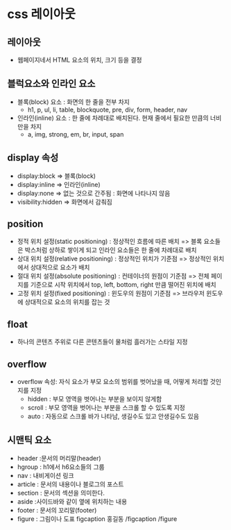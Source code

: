 # css 레이아웃

## 레이아웃
- 웹페이지네서 HTML 요소의 위치, 크기 등을 결정


## 블럭요소와 인라인 요소
- 블록(block) 요소 : 화면의 한 줄을 전부 차지
    - h1, p, ul, li, table, blockquote, pre, div, form, header, nav
- 인라인(inline) 요소 : 한 줄에 차례대로 배치된다. 현재 줄에서 필요한 만큼의 너비만을 차지
    - a, img, strong, em, br, input, span

## display 속성
- display:block => 블록(block)
- display:inline => 인라인(inline)
- display:none => 없는 것으로 간주됨 : 화면에 나타나지 않음 
- visibility:hidden => 화면에서 감춰짐

## position
- 정적 위치 설정(static positioning) : 정상적인 흐름에 따른 배치 => 블록 요소들은 박스처럼 상하로 쌓이게 되고 인라인 요소들은 한 줄에 차례대로 배치
- 상대 위치 설정(relative positioning) : 정상적인 위치가 기준점 => 정상적인 위치에서 상대적으로 요소가 배치
- 절대 위치 설정(absolute positioning) : 컨테이너의 원점이 기준점 => 전체 페이지를 기준으로 시작 위치에서 top, left, bottom, right 만큼 떨어진 위치에 배치
- 고정 위치 설정(fixed positioning) : 윈도우의 원점이 기준점 => 브라우저 윈도우에 상대적으로 요소의 위치를 잡는 것

## float
- 하나의 콘텐츠 주위로 다른 콘텐츠들이 물처럼 흘러가는 스타일 지정

## overflow
- overflow 속성: 자식 요소가 부모 요소의 범위를 벗어났을 때, 어떻게 처리할 것인지를 지정
    - hidden : 부모 영역을 벗어나는 부분을 보이지 않게함
    - scroll : 부모 영역을 벗어나는 부분을 스크롤 할 수 있도록 지정
    - auto : 자동으로 스크롤 바가 나타남, 생길수도 있고  안생길수도 있음

## 시맨틱 요소
- header :문서의 머리말(header)
- hgroup : h1에서 h6요소들의 그룹
- nav : 내비게이션 링크
- article : 문서의 내용이나 블로그의 포스트
- section : 문서의 섹션을 의미한다.
- aside :사이드바와 같이 옆에 위치하는 내용
- footer : 문서의 꼬리말(footer)
- figure : 그림이나 도표  figcaption 홍길동 /figcaption   /figure

